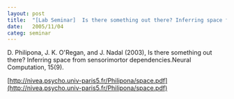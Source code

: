 ```yaml
---
layout: post
title:  "[Lab Seminar]  Is there something out there? Inferring space from sensorimortor dependencies"
date:   2005/11/04
categ: seminar
---
```






D. Philipona, J. K. O'Regan, and J. Nadal (2003), Is there something out there? Inferring space from sensorimortor dependencies.Neural Computation, 15(9).  

[http://nivea.psycho.univ-paris5.fr/Philipona/space.pdf](http://nivea.psycho.univ-paris5.fr/Philipona/space.pdf)



 

